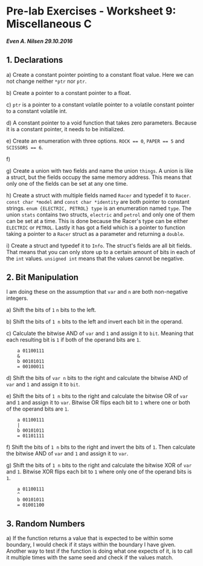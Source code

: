 # Pre-lab Exercises - Worksheet 9: Miscellaneous C #
##### Even A. Nilsen	29.10.2016 #####
## 1. Declarations ##
a) Create a constant pointer pointing to a constant float value. Here we can not
 change neither `*ptr` nor `ptr`.

b) Create a pointer to a constant pointer to a float.

c) `ptr` is a pointer to a constant volatile pointer to a volatile constant pointer
 to a constant volatile int.

d) A constant pointer to a void function that takes zero parameters. Because it
 is a constant pointer, it needs to be initialized.

e) Create an enumeration with three options. `ROCK == 0`, `PAPER == 5` and
 `SCISSORS == 6`.

f) 

g) Create a union with two fields and name the union `things`. A union is like
 a struct, but the fields occupy the same memory address. This means that only
 one of the fields can be set at any one time.

h) Create a struct with multiple fields named `Racer` and typedef it to `Racer`.
 `const char *model` and `const char *identity` are both pointer to constant strings.
 `enum {ELECTRIC, PETROL} type` is an enumeration named `type`. The union `stats`
 contains two structs, `electric` and `petrol` and only one of them can be set
 at a time. This is done because the Racer's type can be either `ELECTRIC` or
 `PETROL`. Lastly it has got a field which is a pointer to function taking a pointer
 to a `Racer` struct as a parameter and returning a `double`.

i) Create a struct and typedef it to `Info`. The struct's fields are all bit fields.
 That means that you can only store up to a certain amount of bits in each of the
 `int` values. `unsigned int` means that the values cannot be negative. 

## 2. Bit Manipulation ##
I am doing these on the assumption that `var` and `n` are both non-negative integers.

a) Shift the bits of `1` `n` bits to the left.

b) Shift the bits of `1 n` bits to the left and invert each bit in the operand.

c) Calculate the bitwise AND of `var` and `1` and assign it to `bit`.
 Meaning that each resulting bit is `1` if both of the operand bits are `1`.

        a 01100111
        &
        b 00101011
        = 00100011

d) Shift the bits of `var n` bits to the right and calculate the bitwise AND of
 `var` and `1` and assign it to `bit`.

e) Shift the bits of `1 n` bits to the right and calculate the bitwise OR of `var`
 and `1` and assign it to `var`. Bitwise OR flips each bit to `1` where one or
 both of the operand bits are `1`.

        a 01100111
        |
        b 00101011
        = 01101111

f) Shift the bits of `1 n` bits to the right and invert the bits of `1`. Then calculate
 the bitwise AND of `var` and `1` and assign it to `var`.

g) Shift the bits of `1 n` bits to the right and calculate the bitwise XOR of
 `var` and `1`. Bitwise XOR flips each bit to `1` where only one of the operand
 bits is `1`.

        a 01100111
        ^
        b 00101011
        = 01001100

## 3. Random Numbers ##
a) If the function returns a value that is expected to be within some boundary,
 I would check if it stays within the boundary I have given. Another way to test
 if the function is doing what one expects of it, is to call it multiple times
 with the same seed and check if the values match.
